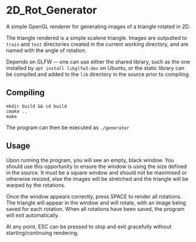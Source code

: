 # 2D_Rot_Generator
A simple OpenGL renderer for generating images of a triangle rotated in 2D.

The triangle rendered is a simple scalene triangle. Images are outputted to `train` and `test` directories created in the current working directory, and are named with the angle of rotation.

Depends on GLFW -- one can use either the shared library, such as the one installed by `apt install libglfw3-dev` on Ubuntu, or the static library can be compiled and added to the `lib` directory in the source prior to compiling.

## Compiling

```
mkdir build && cd build
cmake ..
make
```

The program can then be executed as `./generator`

## Usage

Upon running the program, you will see an empty, black window. You should use this opportunity to ensure the window is using the size defined in the source. It must be a square window and should not be maximised or otherwise resized, else the images will be stretched and the triangle will be warped by the rotations.

Once the window appears correctly, press SPACE to render all rotations. The triangle will appear in the window and will rotate, with an image being saved for each rotation. When all rotations have been saved, the program will exit automatically.

At any point, ESC can be pressed to stop and exit gracefully without starting/continuing rendering.
